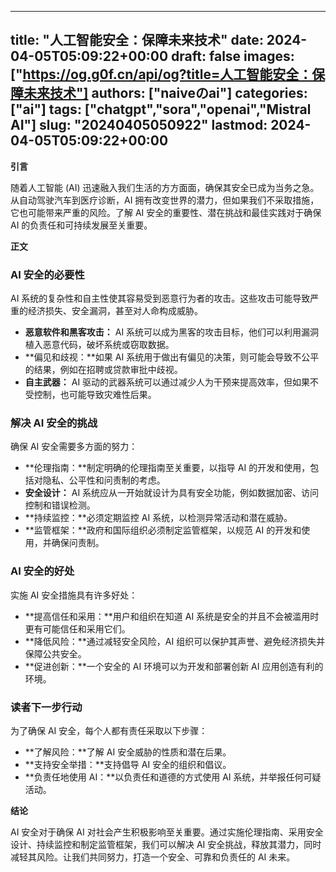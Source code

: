 
---
title: "人工智能安全：保障未来技术"
date: 2024-04-05T05:09:22+00:00
draft: false
images: ["https://og.g0f.cn/api/og?title=人工智能安全：保障未来技术"]
authors: ["naiveのai"]
categories: ["ai"]
tags: ["chatgpt","sora","openai","Mistral AI"]
slug: "20240405050922"
lastmod: 2024-04-05T05:09:22+00:00
---
**引言**

随着人工智能 (AI) 迅速融入我们生活的方方面面，确保其安全已成为当务之急。从自动驾驶汽车到医疗诊断，AI 拥有改变世界的潜力，但如果我们不采取措施，它也可能带来严重的风险。了解 AI 安全的重要性、潜在挑战和最佳实践对于确保 AI 的负责任和可持续发展至关重要。

**正文**

### AI 安全的必要性

AI 系统的复杂性和自主性使其容易受到恶意行为者的攻击。这些攻击可能导致严重的经济损失、安全漏洞，甚至对人命构成威胁。

* **恶意软件和黑客攻击：** AI 系统可以成为黑客的攻击目标，他们可以利用漏洞植入恶意代码，破坏系统或窃取数据。
* **偏见和歧视：**如果 AI 系统用于做出有偏见的决策，则可能会导致不公平的结果，例如在招聘或贷款审批中歧视。
* **自主武器：** AI 驱动的武器系统可以通过减少人为干预来提高效率，但如果不受控制，也可能导致灾难性后果。

### 解决 AI 安全的挑战

确保 AI 安全需要多方面的努力：

* **伦理指南：**制定明确的伦理指南至关重要，以指导 AI 的开发和使用，包括对隐私、公平性和问责制的考虑。
* **安全设计：** AI 系统应从一开始就设计为具有安全功能，例如数据加密、访问控制和错误检测。
* **持续监控：**必须定期监控 AI 系统，以检测异常活动和潜在威胁。
* **监管框架：**政府和国际组织必须制定监管框架，以规范 AI 的开发和使用，并确保问责制。

### AI 安全的好处

实施 AI 安全措施具有许多好处：

* **提高信任和采用：**用户和组织在知道 AI 系统是安全的并且不会被滥用时更有可能信任和采用它们。
* **降低风险：**通过减轻安全风险，AI 组织可以保护其声誉、避免经济损失并保障公共安全。
* **促进创新：**一个安全的 AI 环境可以为开发和部署创新 AI 应用创造有利的环境。

### 读者下一步行动

为了确保 AI 安全，每个人都有责任采取以下步骤：

* **了解风险：**了解 AI 安全威胁的性质和潜在后果。
* **支持安全举措：**支持倡导 AI 安全的组织和倡议。
* **负责任地使用 AI：**以负责任和道德的方式使用 AI 系统，并举报任何可疑活动。

**结论**

AI 安全对于确保 AI 对社会产生积极影响至关重要。通过实施伦理指南、采用安全设计、持续监控和制定监管框架，我们可以解决 AI 安全挑战，释放其潜力，同时减轻其风险。让我们共同努力，打造一个安全、可靠和负责任的 AI 未来。
